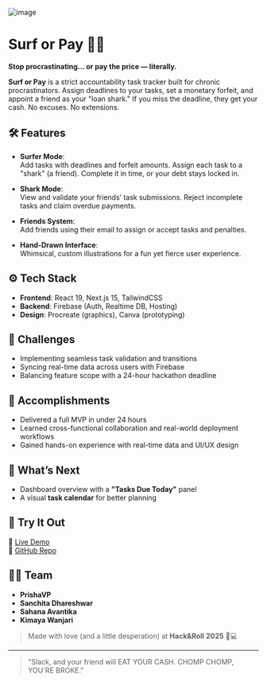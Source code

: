 ![image](https://github.com/user-attachments/assets/0d54f9f0-6e13-4c84-a913-4de2916dfce4)

# Surf or Pay 🌊🦈

**Stop procrastinating... or pay the price — literally.**

**Surf or Pay** is a strict accountability task tracker built for chronic procrastinators. Assign deadlines to your tasks, set a monetary forfeit, and appoint a friend as your "loan shark." If you miss the deadline, they get your cash. No excuses. No extensions.

## 🛠 Features

- **Surfer Mode**:  
  Add tasks with deadlines and forfeit amounts. Assign each task to a "shark" (a friend). Complete it in time, or your debt stays locked in.

- **Shark Mode**:  
  View and validate your friends’ task submissions. Reject incomplete tasks and claim overdue payments.

- **Friends System**:  
  Add friends using their email to assign or accept tasks and penalties.

- **Hand-Drawn Interface**:  
  Whimsical, custom illustrations for a fun yet fierce user experience.

## ⚙️ Tech Stack

- **Frontend**: React 19, Next.js 15, TailwindCSS
- **Backend**: Firebase (Auth, Realtime DB, Hosting)
- **Design**: Procreate (graphics), Canva (prototyping)

## 🚧 Challenges

- Implementing seamless task validation and transitions
- Syncing real-time data across users with Firebase
- Balancing feature scope with a 24-hour hackathon deadline

## 🎉 Accomplishments

- Delivered a full MVP in under 24 hours
- Learned cross-functional collaboration and real-world deployment workflows
- Gained hands-on experience with real-time data and UI/UX design

## 📅 What’s Next

- Dashboard overview with a **"Tasks Due Today"** panel
- A visual **task calendar** for better planning

## 🚀 Try It Out

🔗 [Live Demo](https://surf-or-pay-deployment.vercel.app)  
📂 [GitHub Repo](https://github.com/kimxw/Surf_Or_Pay)

## 🧑‍💻 Team

- **PrishaVP**
- **Sanchita Dhareshwar**
- **Sahana Avantika**
- **Kimaya Wanjari**

> Made with love (and a little desperation) at **Hack&Roll 2025** 🐢💻

---

> "Slack, and your friend will EAT YOUR CASH. CHOMP CHOMP, YOU'RE BROKE."
